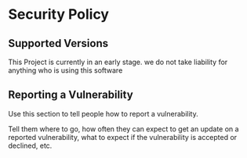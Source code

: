 # Security Policy

## Supported Versions

This Project is currently in an early stage. we do not take liability for anything who is using this software

## Reporting a Vulnerability

Use this section to tell people how to report a vulnerability.

Tell them where to go, how often they can expect to get an update on a
reported vulnerability, what to expect if the vulnerability is accepted or
declined, etc.
